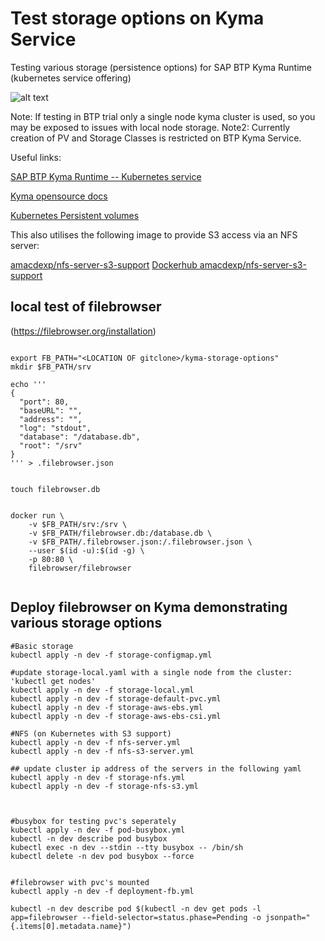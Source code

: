 # Test storage options on Kyma Service

Testing various storage (persistence options) for SAP BTP Kyma Runtime (kubernetes service offering) 

![alt text](https://github.com/amacdexp/kyma-storage-options/srv/main/filebrowser_on_Kyma.png?raw=true)

Note: If testing in BTP trial only a single node kyma cluster is used, so you may be exposed to issues with local node storage.
Note2: Currently creation of PV and Storage Classes is restricted on BTP Kyma Service.


Useful links:  

[SAP BTP Kyma Runtime -- Kubernetes service](https://discovery-center.cloud.sap/serviceCatalog/kyma-runtime?region=all) 

[Kyma opensource docs](https://kyma-project.io/) 

[Kubernetes Persistent volumes](https://kubernetes.io/docs/concepts/storage/persistent-volumes/) 

This also utilises the following image to provide S3 access via an NFS server: 

[amacdexp/nfs-server-s3-support](https://github.com/amacdexp/nfs-server-s3-support) 
[Dockerhub amacdexp/nfs-server-s3-support](https://hub.docker.com/repository/docker/amacdexp/nfs-server-s3-support)




## local test of filebrowser 
(https://filebrowser.org/installation) 

```

export FB_PATH="<LOCATION OF gitclone>/kyma-storage-options"
mkdir $FB_PATH/srv

echo ''' 
{
  "port": 80,
  "baseURL": "",
  "address": "",
  "log": "stdout",
  "database": "/database.db",
  "root": "/srv"
}
''' > .filebrowser.json


touch filebrowser.db


docker run \
    -v $FB_PATH/srv:/srv \
    -v $FB_PATH/filebrowser.db:/database.db \
    -v $FB_PATH/.filebrowser.json:/.filebrowser.json \
    --user $(id -u):$(id -g) \
    -p 80:80 \
    filebrowser/filebrowser


```


## Deploy filebrowser on Kyma demonstrating various storage options
```
#Basic storage
kubectl apply -n dev -f storage-configmap.yml

#update storage-local.yaml with a single node from the cluster: 'kubectl get nodes'
kubectl apply -n dev -f storage-local.yml
kubectl apply -n dev -f storage-default-pvc.yml
kubectl apply -n dev -f storage-aws-ebs.yml
kubectl apply -n dev -f storage-aws-ebs-csi.yml

#NFS (on Kubernetes with S3 support)
kubectl apply -n dev -f nfs-server.yml
kubectl apply -n dev -f nfs-s3-server.yml

## update cluster ip address of the servers in the following yaml
kubectl apply -n dev -f storage-nfs.yml
kubectl apply -n dev -f storage-nfs-s3.yml



#busybox for testing pvc's seperately
kubectl apply -n dev -f pod-busybox.yml
kubectl -n dev describe pod busybox
kubectl exec -n dev --stdin --tty busybox -- /bin/sh
kubectl delete -n dev pod busybox --force


#filebrowser with pvc's mounted
kubectl apply -n dev -f deployment-fb.yml

kubectl -n dev describe pod $(kubectl -n dev get pods -l app=filebrowser --field-selector=status.phase=Pending -o jsonpath="{.items[0].metadata.name}")


```
